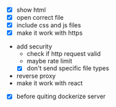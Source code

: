 - [x] show html
- [x] open correct file
- [x] include css and js files
- [x] make it work with https
- add security
  - check if http request valid
  - maybe rate limit
  - [x] don't send specific file types

- reverse proxy
- make it work with react
- [x] before quiting dockerize server
